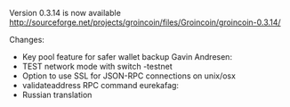 Version 0.3.14 is now available
http://sourceforge.net/projects/groincoin/files/Groincoin/groincoin-0.3.14/

Changes:
* Key pool feature for safer wallet backup
Gavin Andresen:
* TEST network mode with switch -testnet
* Option to use SSL for JSON-RPC connections on unix/osx
* validateaddress RPC command
eurekafag:
* Russian translation
